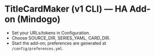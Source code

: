# TitleCardMaker (v1 CLI) — HA Add-on (Mindogo)

- Set your URLs/tokens in Configuration.
- Choose SOURCE_DIR, SERIES_YAML, CARD_DIR.
- Start the add-on; preferences are generated at `/config/preferences.yml`.
